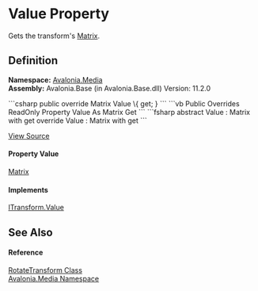 # Value Property


Gets the transform's <a href="T_Avalonia_Matrix">Matrix</a>.



## Definition
**Namespace:** <a href="N_Avalonia_Media">Avalonia.Media</a>  
**Assembly:** Avalonia.Base (in Avalonia.Base.dll) Version: 11.2.0

<Tabs groupId="api-code-preview">
<TabItem value="csharp" label="C#">
```csharp
public override Matrix Value \{ get; }
```
</TabItem>
<TabItem value="vb" label="VB">
```vb
Public Overrides ReadOnly Property Value As Matrix
	Get
```
</TabItem>
<TabItem value="fsharp" label="F#">
```fsharp
abstract Value : Matrix with get
override Value : Matrix with get
```
</TabItem>
</Tabs>



<a href="https://github.com/AvaloniaUI/Avalonia/tree/master/src/Avalonia.Base/Media/RotateTransform.cs#L92" title="View the source code">View Source</a>



#### Property Value
<a href="T_Avalonia_Matrix">Matrix</a>

#### Implements
<a href="P_Avalonia_Media_ITransform_Value">ITransform.Value</a>  


## See Also


#### Reference
<a href="T_Avalonia_Media_RotateTransform">RotateTransform Class</a>  
<a href="N_Avalonia_Media">Avalonia.Media Namespace</a>  
